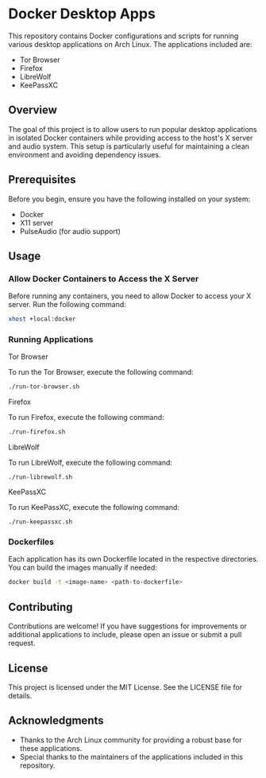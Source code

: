 # Docker Desktop Apps

This repository contains Docker configurations and scripts for running various desktop applications on Arch Linux. The applications included are:

- Tor Browser
- Firefox
- LibreWolf
- KeePassXC

## Overview

The goal of this project is to allow users to run popular desktop applications in isolated Docker containers while providing access to the host's X server and audio system. This setup is particularly useful for maintaining a clean environment and avoiding dependency issues.

## Prerequisites

Before you begin, ensure you have the following installed on your system:

- Docker
- X11 server
- PulseAudio (for audio support)

## Usage

### Allow Docker Containers to Access the X Server

Before running any containers, you need to allow Docker to access your X server. Run the following command:

```bash
xhost +local:docker
```

### Running Applications

Tor Browser

To run the Tor Browser, execute the following command:

```bash
./run-tor-browser.sh
```

Firefox

To run Firefox, execute the following command:

```bash
./run-firefox.sh
```

LibreWolf

To run LibreWolf, execute the following command:

```
./run-librewolf.sh
```

KeePassXC

To run KeePassXC, execute the following command:

```
./run-keepassxc.sh
```

### Dockerfiles

Each application has its own Dockerfile located in the respective directories. You can build the images manually if needed:

```bash
docker build -t <image-name> <path-to-dockerfile>
```

## Contributing

Contributions are welcome! If you have suggestions for improvements or additional applications to include, please open an issue or submit a pull request.

## License

This project is licensed under the MIT License. See the LICENSE file for details.

## Acknowledgments

- Thanks to the Arch Linux community for providing a robust base for these applications.
- Special thanks to the maintainers of the applications included in this repository.
